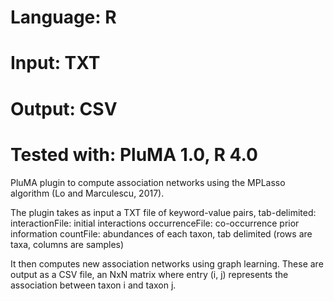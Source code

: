 # Language: R
# Input: TXT
# Output: CSV
# Tested with: PluMA 1.0, R 4.0

PluMA plugin to compute association networks using the MPLasso algorithm  (Lo and Marculescu, 2017).

The plugin takes as input a TXT file of keyword-value pairs, tab-delimited:
interactionFile: initial interactions
occurrenceFile: co-occurrence prior information
countFile: abundances of each taxon, tab delimited (rows are taxa, columns are samples)

It then computes new association networks using graph learning.  These are output as a CSV file,
an NxN matrix where entry (i, j) represents the association between taxon i and taxon j.
